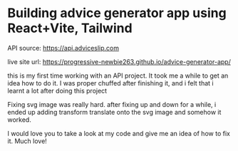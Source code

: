 # Building advice generator app using React+Vite, Tailwind

API source: https://api.adviceslip.com

live site url: https://progressive-newbie263.github.io/advice-generator-app/

this is my first time working with an API project. It took me a while to get an idea how to do it. I was proper chuffed after finishing it, and i felt that i learnt a lot after doing this project

Fixing svg image was really hard. after fixing up and down for a while, i ended up adding transform translate onto the svg image and somehow it worked.

I would love you to take a look at my code and give me an idea of how to fix it.
Much love!
